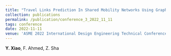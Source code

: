```yaml
---
title: "Travel Links Prediction In Shared Mobility Networks Using Graph Neural Network Models [[Paper]](/files/conference3.pdf) [[DOI]](https://doi.org/10.1115/DETC2022-90694)"
collection: publications
permalink: /publication/conference_3_2022_11_11
tags: conference
date: 2022-11-11
venue: 'ASME 2022 International Design Engineering Technical Conferences & Computers and Information in Engineering Conference, St. Louis, Missouri, Aug. 14-17, 2022.'
---
```

**Y. Xiao**, F. Ahmed, Z. Sha
